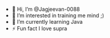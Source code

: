 - 👋 Hi, I’m @Jagjeevan-0088
- 👀 I’m interested in training me mind ;)
- 🌱 I’m currently learning Java
- ⚡ Fun fact I love supra

<!---
Jagjeevan-0088/Jagjeevan-0088 is a ✨ special ✨ repository because its `README.md` (this file) appears on your GitHub profile.
You can click the Preview link to take a look at your changes.
--->
